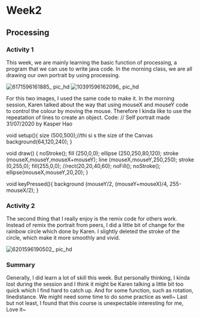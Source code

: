 # Week2

## Processing

### Activity 1
This week, we are mainly learning the basic function of processing, a program that we can use to write java code. In the morning class, we are all drawing our own portrait by using processing.

![6171596161885_ pic_hd](https://user-images.githubusercontent.com/68723243/89025083-8f741e00-d369-11ea-8f15-d6b80bc3f838.jpg)
![10391596162096_ pic_hd](https://user-images.githubusercontent.com/68723243/89025110-97cc5900-d369-11ea-840c-732a6b87a387.jpg)

For this two images, I used the same code to make it. In the morning session, Karen talked about the way that using mouseX and mouseY code to control the colour by moving the mouse. Therefore I kinda like to use the repeatation of lines to create an object.
Code: // Self portrait made 31/07/2020 by Kasper Hao

void setup(){
size (500,500);//thi si s the size of the Canvas
background(64,120,240);
}

void draw() {
noStroke();
fill (250,0,0);
ellipse (250,250,80,120);
stroke (mouseX,mouseY,mouseX+mouseY); 
line (mouseX,mouseY,250,250);
stroke (0,255,0);
fill(255,0,0);
//rect(20,20,40,60);
noFill();
noStroke();
ellipse(mouseX,mouseY,20,20);
}

void keyPressed(){
background (mouseY/2, (mouseY+mouseX)/4, 255-mouseX/2);
}

### Activity 2

The second thing that I really enjoy is the remix code for others work. Instead of remix the portrait from peers, I did a little bit of change for the rainbow circle which done by Karen.
I slightly deleted the stroke of the circle, which make it more smoothly and vivid.

![6201596190502_ pic_hd](https://user-images.githubusercontent.com/68723243/89025628-86d01780-d36a-11ea-9759-2ee539bf509a.jpg)

### Summary

Generally, I did learn a lot of skill this week. But personally thinking, I kinda lost during the session and I think it might be Karen talking a little bit too quick which I find hard to catch up.
And for some function, such as rotation, linedistance. We might need some time to do some practice as well~
Last but not least, I found that this course is unexpectable interesting for me, Love it~

